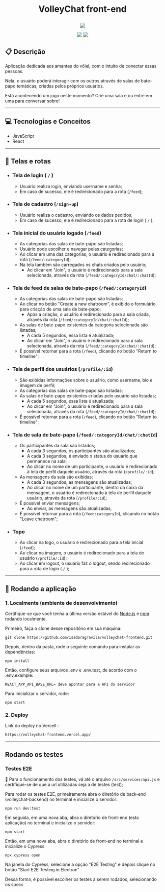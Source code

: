 # <p align = "center"> VolleyChat front-end </p>

<p align="center">
   <img src="https://user-images.githubusercontent.com/102394075/194929187-4a1b3fde-336a-42d8-a741-3d701b625ee5.png"/>
</p>

<p align = "center">
   <img src="https://img.shields.io/badge/author-isadoragravila-4dae71?style=flat-square" />
   <img src="https://img.shields.io/github/languages/count/isadoragravila/volleychat-frontend?color=4dae71&style=flat-square" />
</p>

##  :clipboard: Descrição

Aplicação dedicada aos amantes do vôlei, com o intuito de conectar essas pessoas.

Nela, o usuário poderá interagir com os outros através de salas de bate-papo temáticas, criadas pelos próprios usuários. 

Está acontecendo um jogo neste momento? Crie uma sala e ou entre em uma para conversar sobre!

***

## :computer:	 Tecnologias e Conceitos

- JavaScript
- React

***

## :rocket: Telas e rotas

- ### Tela de login ( ```/``` )
    - Usuário realiza login, enviando username e senha;
    - Em caso de sucesso, ele é redirecionado para a rota (```/feed```);

- ### Tela de cadastro (```/sign-up```)
    - Usuário realiza o cadastro, enviando os dados pedidos;
    - Em caso de sucesso, ele é redirecionado para a rota de login ( ```/``` );

- ### Tela inicial do usuário logado (```/feed```)
    - As categorias das salas de bate-papo são listadas;
    - Usuário pode escolher e navegar pelas categorias;
    - Ao clicar em uma das categorias, o usuário é redirecionado para a rota (```/feed/:categoryId```);
    - Na tela também são carregados os chats criados pelo usuário;
        - Ao clicar em "Join", o usuário é redirecionado para a sala selecionada, através da rota (```/feed/:categoryId/chat/:chatId```);

- ### Tela de feed de salas de bate-papo (```/feed/:categoryId```)
    - As categorias das salas de bate-papo são listadas;
    - Ao clicar no botão "Create a new chatroom", é exibido o formulário para criação de uma sala de bate-papo;
        - Após a criação, o usuário é redirecionado para a sala criada, através da rota (```/feed/:categoryId/chat/:chatId```);
    - As salas de bate-papo existentes da categoria selecionada são listadas;
        - A cada 5 segundos, essa lista é atualizada;
        - Ao clicar em "Join", o usuário é redirecionado para a sala selecionada, através da rota (```/feed/:categoryId/chat/:chatId```);
    - É possível retornar para a rota (```/feed```), clicando no botão "Return to timeline";

- ### Tela de perfil dos usuários (```/profile/:id```)
    - São exibidas informações sobre o usuário, como username, bio e imagem de perfil;
    - As categorias das salas de bate-papo são listadas;
    - As salas de bate-papo existentes criadas pelo usuário são listadas;
        - A cada 5 segundos, essa lista é atualizada;
        - Ao clicar em "Join", o usuário é redirecionado para a sala selecionada, através da rota (```/feed/:categoryId/chat/:chatId```);
    - É possível retornar para a rota (```/feed```), clicando no botão "Return to timeline";

- ### Tela de sala de bate-papo (```/feed/:categoryId/chat/:chatId```)
    - Os participantes da sala são listados;
        - A cada 3 segundos, os participantes são atualizados;
        - A cada 3 segundos, é enviado o status do usuário que permanece na sala;
        - Ao clicar no nome de um participante, o usuário é redirecionado à tela de perfil daquele usuário, através da rota (```/profile/:id```);
    - As mensagens da sala são exibidas;
        - A cada 3 segundos, as mensagens são atualizadas;
        - Ao clicar no nome de um participante, dentro da caixa da mensagem, o usuário é redirecionado à tela de perfil daquele usuário, através da rota (```/profile/:id```);
    - É possível enviar mensagens;
        - Ao enviar, as mensagens são atualizadas;
    - É possível retornar para a rota (```/feed:categoryId```), clicando no botão "Leave chatroom";

- ### Topo
    - Ao clicar na logo, o usuário é redirecionado para a tela inicial (```/feed```);
    - Ao clicar na imagem, o usuário é redirecionado para a tela de usuário (```/profile/:id```);
    - Ao clicar em logout, o usuário faz o logout, sendo redirecionado para a rota de login ( ```/``` );

***

## 🏁 Rodando a aplicação

### **1. Localmente** (ambiente de desenvolvimento)

Certifique-se que você tenha a última versão estável do [Node.js](https://nodejs.org/en/download/) e [npm](https://www.npmjs.com/) rodando localmente.

Primeiro, faça o clone desse repositório em sua máquina:

```
git clone https://github.com/isadoragravila/volleychat-frontend.git
```

Depois, dentro da pasta, rode o seguinte comando para instalar as dependências:

```
npm install
```
Então, configure seus arquivos .env e .env.test, de acordo com o .env.example:
```
REACT_APP_API_BASE_URL= deve apontar para a API do servidor
```

Para inicializar o servidor, rode:
```
npm start
```

### **2. Deploy**

Link do deploy no Vercell :
```
https://volleychat-frontend.vercel.app/
```

***

## Rodando os testes

### Testes E2E

:stop_sign: Para o funcionamento dos testes, vá até o arquivo `/src/services/api.js` e certifique-se de que a url utilizadas seja a de testes (test);

Para rodar os testes E2E, primeiramente abra o diretório de back-end (volleychat-backend) no terminal e inicialize o servidor:

```
npm run dev:test
```
Em seguida, em uma nova aba, abra o diretório de front-end (esta aplicação) no terminal e inicialize o servidor:

```
npm start
```

Então, em uma nova aba, abra o diretório de front-end no terminal e inicialize o Cypress:

```
npx cypress open
```

Na janela do Cypress, selecione a opção "E2E Testing" e depois clique no botão "Start E2E Testing in Electron"

Dessa forma, é possível escolher os testes a serem rodados, selecionando os specs